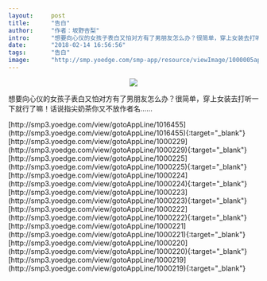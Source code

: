 ```yaml
---
layout:     post
title:      "告白"
author:     "作者：坂野杏梨"
intro:      "想要向心仪的女孩子表白又怕对方有了男朋友怎么办？很简单，穿上女装去打听一下就行了嘛！话说指尖奶茶你又不放作者名……"
date:       "2018-02-14 16:56:56"
tags:       "告白"
image:      "http://smp.yoedge.com/smp-app/resource/viewImage/1000005appline.png"
---
```

<div style="text-align: center">
<p><img src="http://smp.yoedge.com/smp-app/resource/viewImage/1000005appline.png"/></p>
</div>
<p class="post-meta">
<span>想要向心仪的女孩子表白又怕对方有了男朋友怎么办？很简单，穿上女装去打听一下就行了嘛！话说指尖奶茶你又不放作者名……</span>
</p>
[http://smp3.yoedge.com/view/gotoAppLine/1016455](http://smp3.yoedge.com/view/gotoAppLine/1016455){:target="_blank"}
[http://smp3.yoedge.com/view/gotoAppLine/1000229](http://smp3.yoedge.com/view/gotoAppLine/1000229){:target="_blank"}
[http://smp3.yoedge.com/view/gotoAppLine/1000225](http://smp3.yoedge.com/view/gotoAppLine/1000225){:target="_blank"}
[http://smp3.yoedge.com/view/gotoAppLine/1000224](http://smp3.yoedge.com/view/gotoAppLine/1000224){:target="_blank"}
[http://smp3.yoedge.com/view/gotoAppLine/1000223](http://smp3.yoedge.com/view/gotoAppLine/1000223){:target="_blank"}
[http://smp3.yoedge.com/view/gotoAppLine/1000222](http://smp3.yoedge.com/view/gotoAppLine/1000222){:target="_blank"}
[http://smp3.yoedge.com/view/gotoAppLine/1000221](http://smp3.yoedge.com/view/gotoAppLine/1000221){:target="_blank"}
[http://smp3.yoedge.com/view/gotoAppLine/1000220](http://smp3.yoedge.com/view/gotoAppLine/1000220){:target="_blank"}
[http://smp3.yoedge.com/view/gotoAppLine/1000219](http://smp3.yoedge.com/view/gotoAppLine/1000219){:target="_blank"}


